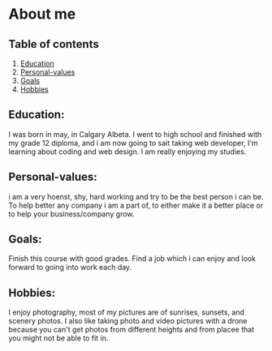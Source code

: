 # About me

## Table of contents

1. [Education](#education)
2. [Personal-values](#personal-values)
3. [Goals](#goals)
4. [Hobbies](#hobbies)

## Education:

I was born in may, in Calgary Albeta. I went to high school and finished with my grade 12 diploma, and i am now going to sait taking web developer, I'm learning about coding and web design. I am really enjoying my studies.

## Personal-values:

i am a very hoenst, shy, hard working and try to be the best person i can be. To help better any company i am a part of, to either make it a better place or to help your business/company grow.

## Goals:

Finish this course with good grades. Find a job which i can enjoy and look forward to going into work each day.

## Hobbies:

I enjoy photography, most of my pictures are of sunrises, sunsets, and scenery photos. I also like taking photo and video pictures with a drone because you can't get photos from different heights and from placee that you might not be able to fit in.
